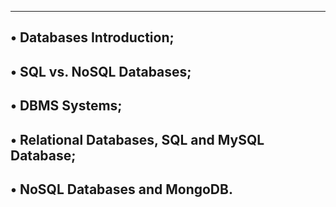 -----------------------------------------------------------------------------------
• Databases Introduction;
---------------------------------------------------
• SQL vs. NoSQL Databases;
----------------------------------------------------------
• DBMS Systems;
------------------------------------------------------------
• Relational Databases, SQL and MySQL Database;
-------------------------------------------------------
• NoSQL Databases and MongoDB.
--------------------------------------------
